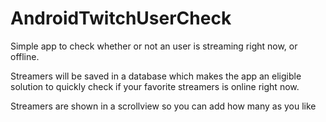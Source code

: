 # AndroidTwitchUserCheck

Simple app to check whether or not an user is streaming right now, or offline.

Streamers will be saved in a database which makes the app an eligible solution
to quickly check if your favorite streamers is online right now.

Streamers are shown in a scrollview so you can add how many as you like
